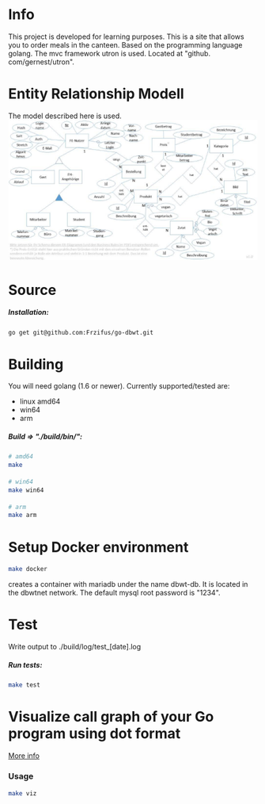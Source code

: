 # Info
This project is developed for learning purposes. This is a site that allows you to order meals in the canteen. Based on the programming language golang. The mvc framework utron is used. Located at "github. com/gernest/utron".

# Entity Relationship Modell
The model described here is used.
![ER Modell](./doc/erdiagramm.jpg "Entity-Relationship-Modell")

# Source

##### Installation:
```sh
go get git@github.com:Frzifus/go-dbwt.git
```

# Building

You will need golang (1.6 or newer).
Currently supported/tested are:
 - linux amd64
 - win64
 - arm

##### Build => "./build/bin/":
```sh
# amd64
make

# win64
make win64

# arm
make arm
```

# Setup Docker environment
```sh
make docker
```
creates a container with mariadb under the name dbwt-db. It is located in the dbwtnet network. The default mysql root password is "1234".

# Test

Write output to ./build/log/test_[date].log
##### Run tests:
```sh
make test
```

# Visualize call graph of your Go program using dot format
[More info](https://github.com/TrueFurby/go-callvis)
### Usage

```sh
make viz
```
